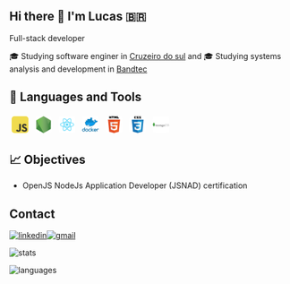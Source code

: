 ## Hi there 👋 I'm Lucas 🇧🇷

Full-stack developer

 🎓 Studying software enginer in [Cruzeiro do sul](https://www.cruzeirodosul.edu.br/)
 and
 🎓 Studying systems analysis and development in [Bandtec](http://www.digitalschool.com.br/)


## 🧰 Languages and Tools
<div>

[<img src="https://raw.githubusercontent.com/github/explore/80688e429a7d4ef2fca1e82350fe8e3517d3494d/topics/javascript/javascript.png" alt="Javascript" height="30" style="vertical-align:top; margin:4px; border-radius:5px;"/>](https://developer.mozilla.org/pt-BR/docs/Web/JavaScript "Javascript docs")
[<img src="https://raw.githubusercontent.com/github/explore/80688e429a7d4ef2fca1e82350fe8e3517d3494d/topics/nodejs/nodejs.png" alt="Nodejs" height="30" style="vertical-align:top; margin:4px;border-radius:5px;">](https://nodejs.org/en/docs/ "Nodejs docs")
[<img src="https://raw.githubusercontent.com/github/explore/80688e429a7d4ef2fca1e82350fe8e3517d3494d/topics/react/react.png" alt="Reactjs" height="30" style="vertical-align:top; margin:4px;border-radius:5px;">](https://pt-br.reactjs.org/docs/getting-started.html "Reactjs docs")
[<img src="https://raw.githubusercontent.com/github/explore/80688e429a7d4ef2fca1e82350fe8e3517d3494d/topics/docker/docker.png" alt="Docker" height="30" style="vertical-align:top; margin:4px;border-radius:5px;">](https://docs.docker.com/ "Docker documentation")
[<img src="https://raw.githubusercontent.com/github/explore/80688e429a7d4ef2fca1e82350fe8e3517d3494d/topics/html/html.png" alt="HTML5" height="30" style="vertical-align:top; margin:4px;border-radius:5px;">](https://developer.mozilla.org/pt-BR/docs/Web/Guide/HTML/HTML5 "HTML5 documentation")
[<img src="https://raw.githubusercontent.com/github/explore/80688e429a7d4ef2fca1e82350fe8e3517d3494d/topics/css/css.png" alt="CSS3" height="30" style="vertical-align:top; margin:4px;border-radius:5px;">](https://developer.mozilla.org/pt-BR/docs/Web/CSS "CSS3 documentation")
[<img src="https://raw.githubusercontent.com/github/explore/80688e429a7d4ef2fca1e82350fe8e3517d3494d/topics/mongodb/mongodb.png" alt="CSS3" height="30" style="vertical-align:top; margin:4px;border-radius:5px;">](https://docs.mongodb.com/ "MongoDB documentation")
</div>


## 📈 Objectives

* OpenJS NodeJs Application Developer (JSNAD) certification
## Contact

[![linkedin](https://img.shields.io/badge/linkedin-%230077B5.svg?&style=for-the-badge&logo=linkedin&logoColor=white)](https://www.linkedin.com/in/lucas-feitosa-bb39b2119/ "linkedin")[![gmail](https://img.shields.io/badge/Gmail-D14836?style=for-the-badge&logo=gmail&logoColor=white)](mailto:lukasalves271@gmail.com?subject=contato "send mail")


![stats](https://github-readme-stats.vercel.app/api?username=LucasTI79&show_icons=true&hide=contribs,prs "Stats github")

![languages](https://github-readme-stats.vercel.app/api/top-langs/?username=LucasTI79&layout=compact "Languages github")


